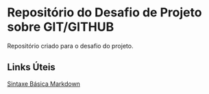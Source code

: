 # Repositório do Desafio de Projeto  sobre GIT/GITHUB
Repositório criado para o desafio do projeto.


## Links Úteis
[Sintaxe Básica Markdown](https://www.markdownguide.org/basic-syntax/)
